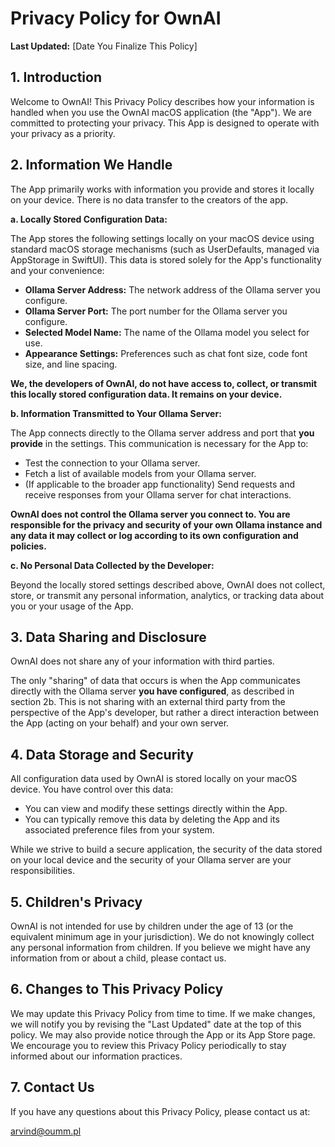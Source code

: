 # Privacy Policy for OwnAI

**Last Updated:** [Date You Finalize This Policy]

## 1. Introduction

Welcome to OwnAI! This Privacy Policy describes how your information is handled when you use the OwnAI macOS application (the "App"). We are committed to protecting your privacy. This App is designed to operate with your privacy as a priority.

## 2. Information We Handle

The App primarily works with information you provide and stores it locally on your device.
There is no data transfer to the creators of the app.

**a. Locally Stored Configuration Data:**

The App stores the following settings locally on your macOS device using standard macOS storage mechanisms (such as UserDefaults, managed via AppStorage in SwiftUI). This data is stored solely for the App's functionality and your convenience:

*   **Ollama Server Address:** The network address of the Ollama server you configure.
*   **Ollama Server Port:** The port number for the Ollama server you configure.
*   **Selected Model Name:** The name of the Ollama model you select for use.
*   **Appearance Settings:** Preferences such as chat font size, code font size, and line spacing.

**We, the developers of OwnAI, do not have access to, collect, or transmit this locally stored configuration data. It remains on your device.**

**b. Information Transmitted to Your Ollama Server:**

The App connects directly to the Ollama server address and port that **you provide** in the settings. This communication is necessary for the App to:

*   Test the connection to your Ollama server.
*   Fetch a list of available models from your Ollama server.
*   (If applicable to the broader app functionality) Send requests and receive responses from your Ollama server for chat interactions.

**OwnAI does not control the Ollama server you connect to. You are responsible for the privacy and security of your own Ollama instance and any data it may collect or log according to its own configuration and policies.**

**c. No Personal Data Collected by the Developer:**

Beyond the locally stored settings described above, OwnAI does not collect, store, or transmit any personal information, analytics, or tracking data about you or your usage of the App.

## 3. Data Sharing and Disclosure

OwnAI does not share any of your information with third parties.

The only "sharing" of data that occurs is when the App communicates directly with the Ollama server **you have configured**, as described in section 2b. This is not sharing with an external third party from the perspective of the App's developer, but rather a direct interaction between the App (acting on your behalf) and your own server.

## 4. Data Storage and Security

All configuration data used by OwnAI is stored locally on your macOS device. You have control over this data:

*   You can view and modify these settings directly within the App.
*   You can typically remove this data by deleting the App and its associated preference files from your system.

While we strive to build a secure application, the security of the data stored on your local device and the security of your Ollama server are your responsibilities.

## 5. Children's Privacy

OwnAI is not intended for use by children under the age of 13 (or the equivalent minimum age in your jurisdiction). We do not knowingly collect any personal information from children. If you believe we might have any information from or about a child, please contact us.

## 6. Changes to This Privacy Policy

We may update this Privacy Policy from time to time. If we make changes, we will notify you by revising the "Last Updated" date at the top of this policy. We may also provide notice through the App or its App Store page. We encourage you to review this Privacy Policy periodically to stay informed about our information practices.

## 7. Contact Us

If you have any questions about this Privacy Policy, please contact us at:

arvind@oumm.pl
